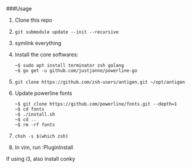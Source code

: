 ###Usage

1. Clone this repo
2. ```git submodule update --init --recursive```
3. symlink everything

4. Install the core softwares:
    ```
    ~$ sudo apt install terminator zsh golang
    ~$ go get -u github.com/justjanne/powerline-go
    ```

5. ```git clone https://github.com/zsh-users/antigen.git ~/opt/antigen```
6. Update powerline fonts
    ```
    ~$ git clone https://github.com/powerline/fonts.git --depth=1
    ~$ cd fonts
    ~$ ./install.sh
    ~$ cd ..
    ~$ rm -rf fonts
    ```
7. ```chsh -s $(which zsh)```
8. In vim, run :PluginInstall


If using i3, also install conky

